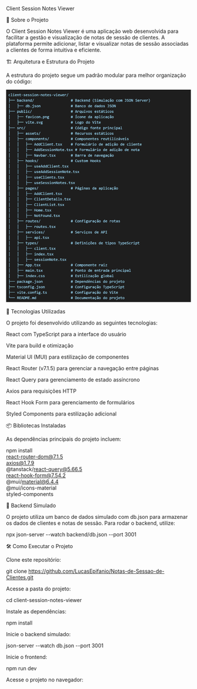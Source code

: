 Client Session Notes Viewer

📌 Sobre o Projeto

O Client Session Notes Viewer é uma aplicação web desenvolvida para facilitar a gestão e visualização de notas de sessão de clientes. A plataforma permite adicionar, listar e visualizar notas de sessão associadas a clientes de forma intuitiva e eficiente.

🏗 Arquitetura e Estrutura do Projeto

A estrutura do projeto segue um padrão modular para melhor organização do código:

![estrutura do projeto](public/client-session.png)

🚀 Tecnologias Utilizadas

O projeto foi desenvolvido utilizando as seguintes tecnologias:

React com TypeScript para a interface do usuário

Vite para build e otimização

Material UI (MUI) para estilização de componentes

React Router (v7.1.5) para gerenciar a navegação entre páginas

React Query para gerenciamento de estado assíncrono

Axios para requisições HTTP

React Hook Form para gerenciamento de formulários

Styled Components para estilização adicional

📦 Bibliotecas Instaladas

As dependências principais do projeto incluem:

npm install \
  react-router-dom@7.1.5 \
  axios@1.7.9 \
  @tanstack/react-query@5.66.5 \
  react-hook-form@7.54.2 \
  @mui/material@6.4.4 \
  @mui/icons-material \
  styled-components

📂 Backend Simulado

O projeto utiliza um banco de dados simulado com db.json para armazenar os dados de clientes e notas de sessão. Para rodar o backend, utilize:

npx json-server --watch backend/db.json --port 3001

🛠 Como Executar o Projeto

Clone este repositório:

git clone https://github.com/LucasEpifanio/Notas-de-Sessao-de-Clientes.git

Acesse a pasta do projeto:

cd client-session-notes-viewer

Instale as dependências:

npm install

Inicie o backend simulado:

json-server --watch db.json --port 3001

Inicie o frontend:

npm run dev

Acesse o projeto no navegador: